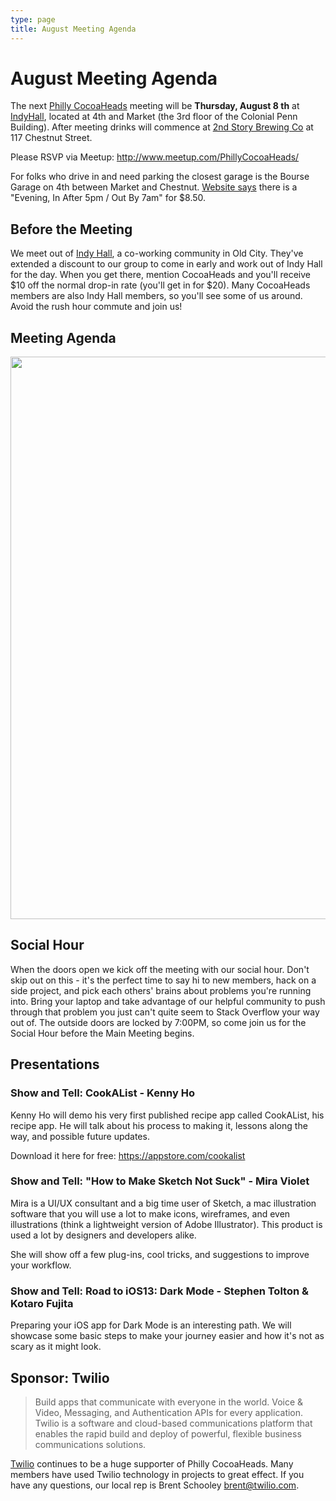 ```yaml
---
type: page
title: August Meeting Agenda
---
```


# August Meeting Agenda

The next [Philly CocoaHeads][PC] meeting will be **Thursday, August 8 th** at [IndyHall][IndyHall], located at 4th and Market (the 3rd floor of the Colonial Penn Building). After meeting drinks will commence at [2nd Story Brewing Co][2nd Story Brewing Co] at 117 Chestnut Street.

[PC]:http://phillycocoa.org
[IndyHall]:https://www.indyhall.org/
[2nd Story Brewing Co]:http://www.2ndstorybrewing.com

Please RSVP via Meetup: <http://www.meetup.com/PhillyCocoaHeads/>

For folks who drive in and need parking the closest garage is the Bourse Garage on 4th between Market and Chestnut. [Website says](https://www.parkme.com/lot/85982/bourse-garage-philadelphia-pa) there is a "Evening, In After 5pm / Out By 7am" for $8.50.

## Before the Meeting
We meet out of <a href="https://www.indyhall.org">Indy Hall</a>, a co-working community in Old City. They've extended a discount to our group to come in early and work out of Indy Hall for the day. When you get there, mention CocoaHeads and you'll receive $10 off the normal drop-in rate (you'll get in for $20). Many CocoaHeads members are also Indy Hall members, so you'll see some of us around. Avoid the rush hour commute and join us!


## Meeting Agenda

<p><img src="/images/agenda.png" width="900px"/></p>

## Social Hour
When the doors open we kick off the meeting with our social hour. Don't skip out on this - it's the perfect time to say hi to new members, hack on a side project, and pick each others' brains about problems you're running into. Bring your laptop and take advantage of our helpful community to push through that problem you just can't quite seem to Stack Overflow your way out of. The outside doors are locked by 7:00PM, so come join us for the Social Hour before the Main Meeting begins.

## Presentations
### Show and Tell: CookAList - Kenny Ho
Kenny Ho will demo his very first published recipe app called CookAList, his recipe app. He will talk about his process to making it, lessons along the way, and possible future updates.

Download it here for free:
https://appstore.com/cookalist

### Show and Tell: "How to Make Sketch Not Suck" - Mira Violet
Mira is a UI/UX consultant and a big time user of Sketch, a mac illustration software that you will use a lot to make icons, wireframes, and even illustrations (think a lightweight version of Adobe Illustrator). This product is used a lot by designers and developers alike.

She will show off a few plug-ins, cool tricks, and suggestions to improve your workflow.

### Show and Tell: Road to iOS13: Dark Mode - Stephen Tolton & Kotaro Fujita
Preparing your iOS app for Dark Mode is an interesting path. We will showcase some basic steps to make your journey easier and how it's not as scary as it might look.

## Sponsor: Twilio

> Build apps that communicate with everyone in the world. Voice & Video, Messaging, and Authentication APIs for every application. Twilio is a software and cloud-based communications platform that enables the rapid build and deploy of powerful, flexible business communications solutions.

[Twilio](http://www.twilio.com) continues to be a huge supporter of Philly CocoaHeads. Many members have used Twilio technology in projects to great effect. If you have any questions, our local rep is Brent Schooley <brent@twilio.com>.
